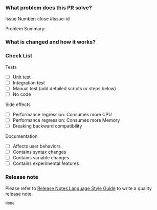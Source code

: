 <!--

Thank you for contributing to KusionStack!

PR Title Format:
1. pkg [, pkg2, pkg3]: what's changed
2. *: what's changed

-->

### What problem does this PR solve?
<!--

Please create an issue first to describe the problem.

There MUST be one line starting with "Issue Number:  " and 
linking the relevant issues via the "close" or "ref".

For more info, check https://kusionstack.io/docs/governance/contribute/

-->

Issue Number: close #issue-id

Problem Summary:

### What is changed and how it works?

### Check List

Tests <!-- At least one of them must be included. -->

- [ ] Unit test
- [ ] Integration test
- [ ] Manual test (add detailed scripts or steps below)
- [ ] No code

Side effects

- [ ] Performance regression: Consumes more CPU
- [ ] Performance regression: Consumes more Memory
- [ ] Breaking backward compatibility

Documentation

- [ ] Affects user behaviors
- [ ] Contains syntax changes
- [ ] Contains variable changes
- [ ] Contains experimental features

### Release note

<!-- compatibility change, improvement, bugfix, and new feature need a release note -->

Please refer to [Release Notes Language Style Guide](https://kusionstack.io/docs/governance/release-policy/) to write a quality release note.

```release-note
None
```
